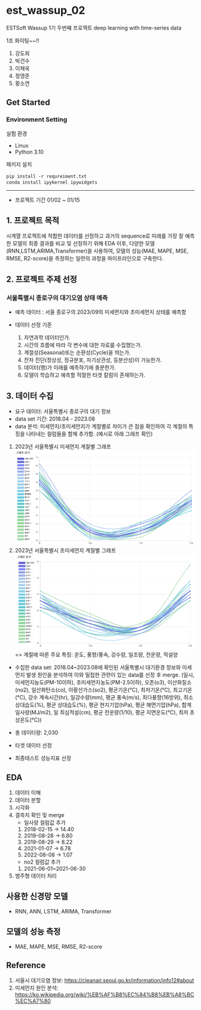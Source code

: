 # est_wassup_02
ESTSoft Wassup 1기 두번째 프로젝트
deep learning with time-series data

1조 화이팅~~!!

1. 강도희
2. 박건수
3. 이채욱
4. 정영준
5. 황소연

## Get Started
### Environment Setting
실험 환경
- Linux
- Python 3.10

패키지 설치
```
pip install -r requreiment.txt
conda install ipykernel ipywidgets 
```
---
* 프로젝트 기간 01/02 ~ 01/15
## 1. 프로젝트 목적
시계열 프로젝트에 적합한 데이터를 선정하고 과거의 sequence로 미래를 가장 잘 예측한 모델의 최종 결과를 비교 및 선정하기 위해 EDA 이후, 다양한 모델(RNN,LSTM,ARIMA,Transformer)을 사용하여, 모델의 성능(MAE, MAPE, MSE, RMSE, R2-score)을 측정하는 일련의 과정을 파이프라인으로 구축한다.

## 2. 프로젝트 주제 선정
### 서울특별시 종로구의 대기오염 상태 예측
- 예측 데이터
: 서울 종로구의 2023/09의 미세먼지와 초미세먼지 상태를 예측함
          
- 데이터 선정 기준
    1) 자연과학 데이터인가.
    2) 시간의 흐름에 따라 각 변수에 대한 자료를 수집했는가.
    3) 계절성(Seasonal)또는 순환성(Cycle)을 띄는가. 
    4) 잔차 진단(정상성, 정규분포, 자기상관성, 등분산성)이 가능한가. 
    4) 데이터(행)가 미래를 예측하기에 충분한가.
    5) 모델이 학습하고 예측할 적절한 타겟 칼럼이 존재하는가.

## 3. 데이터 수집
- 요구 데이터: 서울특별시 종로구의 대기 정보
- data set 기간: 2018.04 - 2023.08
- data 분석: 미세먼지/초미세먼지가 계절별로 차이가 큰 점을 확인하여 각 계절의 특징을 나타내는 컬럼들을 함께 추가함. (예시로 아래 그래프 확인)
1) 2023년 서울특별시 미세먼지 계절별 그래프
![image1](./reference/pm10.png)
2) 2023년 서울특별시 초미세먼지 계절별 그래프
![image2](./reference/pm2_5.png)
    => 계절에 따른 주요 특징: 온도, 풍향/풍속, 강수량, 일조량, 전운량, 적설양

- 수집한 data set: 2018.04~2023.08에 확인된 서울특별시 대기환경 정보와 미세먼지 발생 원인을 분석하여 이와 밀접한 관련이 있는 data를 선정 후 merge.
(일시, 미세먼지농도(PM-10이하), 초미세먼지농도(PM-2.5이하), 오존(o3), 이산화질소(no2), 일산화탄소(co), 아황산가스(so2), 평균기온(°C), 최저기온(°C), 최고기온(°C), 강수 계속시간(hr), 일강수량(mm), 평균 풍속(m/s), 최다풍향(16방위), 최소 상대습도(%), 평균 상대습도(%), 평균 현지기압(hPa), 평균 해면기압(hPa), 합계 일사량(MJ/m2), 일 최심적설(cm), 평균 전운량(1/10), 평균 지면온도(°C), 최저 초상온도(°C))

- 총 데이터량: 2,030
  
- 타겟 데이터 선정

- 최종테스트 성능지표 선정

## EDA
1. 데이터 이해
2. 데이터 분할
3. 시각화  
4. 결측치 확인 및 merge
    - 일사량 컬럼값 추가
    1) 2018-02-15 → 14.40
    2) 2019-08-28 → 6.80 
    3) 2019-08-29 → 8.22
    4) 2021-01-07 → 6.78
    5) 2022-08-08 → 1.07
    - no2 컬럼값 추가
    1) 2021-06-01~2021-06-30 
5. 범주형 데이터 처리

## 사용한 신경망 모델
- RNN, ANN, LSTM, ARIMA, Transformer

## 모델의 성능 측정
- MAE, MAPE, MSE, RMSE, R2-score

## Reference
1) 서울시 대기오염 정보: https://cleanair.seoul.go.kr/information/info12#about
2) 미세먼지 원인 분석: https://ko.wikipedia.org/wiki/%EB%AF%B8%EC%84%B8%EB%A8%BC%EC%A7%80
